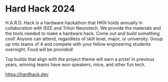 # Hard Hack 2024

H.A.R.D. Hack is a hardware hackathon that HKN holds annually in collaboration with IEEE and Triton Neurotech. We provide the materials and the tools needed to make a hardware hack. Come out and build something cool! Anyone can attend, regardless of skill level, major, or university. Group up into teams of 4 and compete with your fellow engineering students overnight. Food will be provided!

Top builds that align with the project theme will earn a prize! In previous years, winning teams have won speakers, mice, and other fun tech.

https://hardhack.dev
